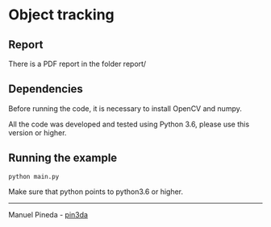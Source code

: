 # Object tracking

## Report

There is a PDF report in the folder report/

## Dependencies

Before running the code, it is necessary to install OpenCV and numpy.

All the code was developed and tested using Python 3.6, please use this version
or higher.

## Running the example


```
python main.py
```

Make sure that python points to python3.6 or higher.

-----

Manuel Pineda - [pin3da](://github.com/pin3da)
